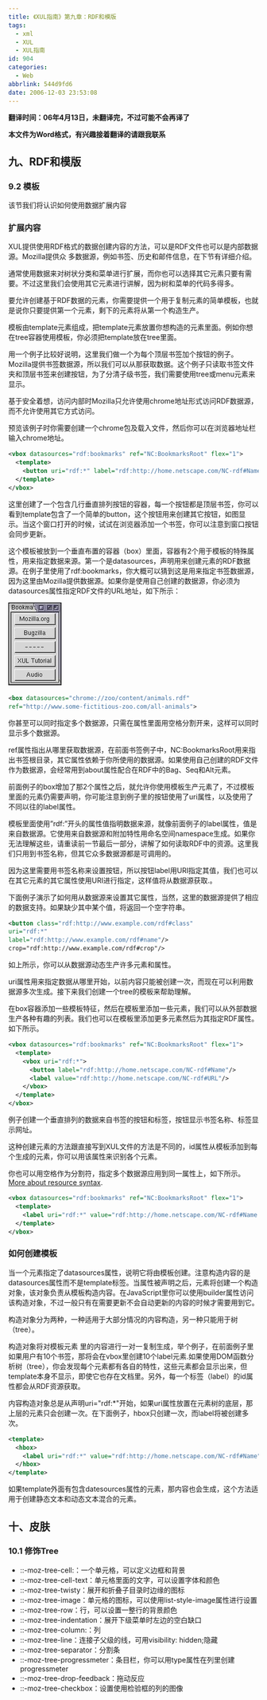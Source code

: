 ```yaml
---
title: 《XUL指南》第九章：RDF和模版
tags:
  - xml
  - XUL
  - XUL指南
id: 904
categories:
  - Web
abbrlink: 544d9fd6
date: 2006-12-03 23:53:08
---
```


**翻译时间：06年4月13日，未翻译完，不过可能不会再译了**

**本文件为Word格式，有兴趣接着翻译的请跟我联系**

## 九、RDF和模版

### 9.2 模板

该节我们将认识如何使用数据扩展内容

### 扩展内容

XUL提供使用RDF格式的数据创建内容的方法，可以是RDF文件也可以是内部数据源。Mozilla提供众 多数据源，例如书签、历史和邮件信息，在下节有详细介绍。

通常使用数据来对树状分类和菜单进行扩展，而你也可以选择其它元素只要有需要。不过这里我们会使用其它元素进行讲解，因为树和菜单的代码多得多。

要允许创建基于RDF数据的元素，你需要提供一个用于复制元素的简单模板，也就是说你只要提供第一个元素，剩下的元素将从第一个构造生产。

模板由template元素组成，把template元素放置你想构造的元素里面。例如你想在tree容器使用模板，你必须把template放在tree里面。

用一个例子比较好说明，这里我们做一个为每个顶层书签加个按钮的例子。Mozilla提供书签数据源，所以我们可以从那获取数据。这个例子只读取书签文件夹和顶层书签来创建按钮，为了分清子级书签，我们需要使用tree或menu元素来显示。

基于安全着想，访问内部时Mozilla只允许使用chrome地址形式访问RDF数据源，而不允许使用其它方式访问。
<!--more-->
预览该例子时你需要创建一个chrome包及载入文件，然后你可以在浏览器地址栏输入chrome地址。
```xml
<vbox datasources="rdf:bookmarks" ref="NC:BookmarksRoot" flex="1">
  <template>
    <button uri="rdf:*" label="rdf:http://home.netscape.com/NC-rdf#Name"/>
  </template>
</vbox>

```

这里创建了一个包含几行垂直排列按钮的容器，每一个按钮都是顶层书签，你可以看到template包含了一个简单的button，这个按钮用来创建其它按钮，如图显示。当这个窗口打开的时候，试试在浏览器添加一个书签，你可以注意到窗口按钮会同步更新。

这个模板被放到一个垂直布置的容器（box）里面，容器有2个用于模板的特殊属性，用来指定数据来源。第一个是datasources，声明用来创建元素的RDF数据源。在例子里使用了rdf:bookmarks，你大概可以猜到这是用来指定书签数据源，因为这里由Mozilla提供数据源。如果你是使用自己创建的数据源，你必须为datasources属性指定RDF文件的URL地址，如下所示：

![](/images/2006/12/03_12764.jpg "xul")

```xml
<box datasources="chrome://zoo/content/animals.rdf"
ref="http://www.some-fictitious-zoo.com/all-animals">
```

你甚至可以同时指定多个数据源，只需在属性里面用空格分割开来，这样可以同时显示多个数据源。

ref属性指出从哪里获取数据源，在前面书签例子中，NC:BookmarksRoot用来指出书签根目录，其它属性依赖于你所使用的数据源。如果使用自己创建的RDF文件作为数据源，会经常用到about属性配合在RDF中的Bag、Seq和Alt元素。

前面例子的box增加了那2个属性之后，就允许你使用模板生产元素了，不过模板里面的元素仍需要声明，你可能注意到例子里的按钮使用了uri属性，以及使用了不同以往的label属性。

模板里面使用”rdf:”开头的属性值指明数据来源，就像前面例子的label属性，值是来自数据源。它使用来自数据源和附加特性用命名空间namespace生成。如果你无法理解这些，请重读前一节最后一部分，讲解了如何读取RDF中的资源。这里我们只用到书签名称，但其它众多数据源都是可调用的。

因为这里需要用书签名称来设置按钮，所以按钮label用URI指定其值，我们也可以在其它元素的其它属性使用URI进行指定，这样值将从数据源获取.。

下面例子演示了如何用从数据源来设置其它属性，当然，这里的数据源提供了相应的数据支持。如果缺少其中某个值，将返回一个空字符串。

```xml
<button class="rdf:http://www.example.com/rdf#class"
uri="rdf:*"
label="rdf:http://www.example.com/rdf#name"/>
crop="rdf:http://www.example.com/rdf#crop"/>
```

如上所示，你可以从数据源动态生产许多元素和属性。

uri属性用来指定数据从哪里开始，以前内容只能被创建一次，而现在可以利用数据源多次生成。接下来我们创建一个tree的模板来帮助理解。

在box容器添加一些模板特征，然后在模板里添加一些元素，我们可以从外部数据生产各种有趣的列表。我们也可以在模板里添加更多元素然后为其指定RDF属性。如下所示。

```xml
<vbox datasources="rdf:bookmarks" ref="NC:BookmarksRoot" flex="1">
  <template>
    <vbox uri="rdf:*">
      <button label="rdf:http://home.netscape.com/NC-rdf#Name"/>
      <label value="rdf:http://home.netscape.com/NC-rdf#URL"/>
    </vbox>
  </template>
</vbox>
```

例子创建一个垂直排列的数据来自书签的按钮和标签，按钮显示书签名称、标签显示网址。

这种创建元素的方法跟直接写到XUL文件的方法是不同的，id属性从模板添加到每个生成的元素，你可以用该属性来识别各个元素。

你也可以用空格作为分割符，指定多个数据源应用到同一属性上，如下所示。[More about resource syntax](http://www.xulplanet.com/tutorials/xultu/templateex.html).

```xml
<vbox datasources="rdf:bookmarks" ref="NC:BookmarksRoot" flex="1">
  <template>
    <label uri="rdf:*" value="rdf:http://home.netscape.com/NC-rdf#Name rdf:http://home.netscape.com/NC-rdf#URL"/>
  </template>
</vbox>
```

### 如何创建模板

当一个元素指定了datasources属性，说明它将由模板创建。注意构造内容的是datasources属性而不是template标签。当属性被声明之后，元素将创建一个构造对象，该对象负责从模板构造内容。在JavaScript里你可以使用builder属性访问该构造对象，不过一般只有在需要更新不会自动更新的内容的时候才需要用到它。

构造对象分为两种，一种适用于大部分情况的内容构造，另一种只能用于树（tree）。

构造对象将对模板元素
里的内容进行一对一复制生成，举个例子，在前面例子里如果用户有10个书签，那将会在vbox里创建10个label元素.如果使用DOM函数分析树（tree），你会发现每个元素都有各自的特性，这些元素都会显示出来，但template本身不显示，即使它也存在文档里。另外，每一个标签（label）的id属性都会从RDF资源获取。

内容构造对象总是从声明uri="rdf:*"开始，如果uri属性放置在元素树的底层，那上层的元素只会创建一次。在下面例子，hbox只创建一次，而label将被创建多次。

```xml
<template>
  <hbox>
    <label uri="rdf:*" value="rdf:http://home.netscape.com/NC-rdf#Name"/>
  </hbox>
</template>
```

如果template外面有包含datesources属性的元素，那内容也会生成，这个方法适用于创建静态文本和动态文本混合的元素。

## 十、皮肤

### 10.1 修饰Tree

- ::-moz-tree-cell:：一个单元格，可以定义边框和背景
- ::-moz-tree-cell-text：单元格里面的文字，可以设置字体和颜色
- ::-moz-tree-twisty：展开和折叠子目录时边缘的图标
- ::-moz-tree-image：单元格的图标，可以使用list-style-image属性进行设置
- ::-moz-tree-row：行，可以设置一整行的背景颜色
- ::-moz-tree-indentation：展开下级菜单时左边的空白缺口
- ::-moz-tree-column:：列
- ::-moz-tree-line：连接子父级的线，可用visibility: hidden;隐藏
- ::-moz-tree-separator：分割条
- ::-moz-tree-progressmeter：条目栏，你可以用type属性在列里创建progressmeter
- ::-moz-tree-drop-feedback：拖动反应
- ::-moz-tree-checkbox：设置使用检验框的列的图像